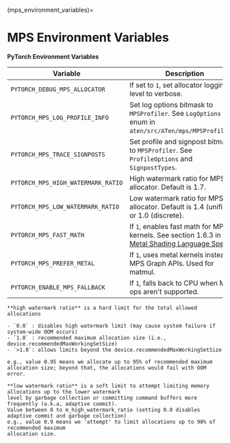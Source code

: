 (mps_environment_variables)=
# MPS Environment Variables

**PyTorch Environment Variables**


| Variable                         | Description |
|----------------------------------|-------------|
| `PYTORCH_DEBUG_MPS_ALLOCATOR`   | If set to `1`, set allocator logging level to verbose. |
| `PYTORCH_MPS_LOG_PROFILE_INFO`  | Set log options bitmask to `MPSProfiler`. See `LogOptions` enum in `aten/src/ATen/mps/MPSProfiler.h`. |
| `PYTORCH_MPS_TRACE_SIGNPOSTS`   | Set profile and signpost bitmasks to `MPSProfiler`. See `ProfileOptions` and `SignpostTypes`. |
| `PYTORCH_MPS_HIGH_WATERMARK_RATIO` | High watermark ratio for MPS allocator. Default is 1.7. |
| `PYTORCH_MPS_LOW_WATERMARK_RATIO` | Low watermark ratio for MPS allocator. Default is 1.4 (unified) or 1.0 (discrete). |
| `PYTORCH_MPS_FAST_MATH`         | If `1`, enables fast math for MPS kernels. See section 1.6.3 in the [Metal Shading Language Spec](https://developer.apple.com/metal/Metal-Shading-Language-Specification.pdf). |
| `PYTORCH_MPS_PREFER_METAL`      | If `1`, uses metal kernels instead of MPS Graph APIs. Used for matmul. |
| `PYTORCH_ENABLE_MPS_FALLBACK`   | If `1`, falls back to CPU when MPS ops aren't supported. |

```{note}
**high watermark ratio** is a hard limit for the total allowed allocations

- `0.0` : disables high watermark limit (may cause system failure if system-wide OOM occurs)
- `1.0` : recommended maximum allocation size (i.e., device.recommendedMaxWorkingSetSize)
- `>1.0`: allows limits beyond the device.recommendedMaxWorkingSetSize

e.g., value 0.95 means we allocate up to 95% of recommended maximum
allocation size; beyond that, the allocations would fail with OOM error.

**low watermark ratio** is a soft limit to attempt limiting memory allocations up to the lower watermark
level by garbage collection or committing command buffers more frequently (a.k.a, adaptive commit).
Value between 0 to m_high_watermark_ratio (setting 0.0 disables adaptive commit and garbage collection)
e.g., value 0.9 means we 'attempt' to limit allocations up to 90% of recommended maximum
allocation size.
```
